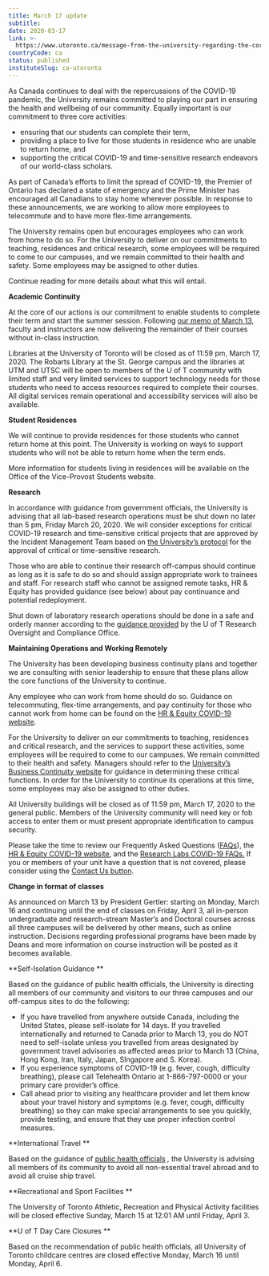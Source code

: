 ```yaml
---
title: March 17 update
subtitle: 
date: 2020-03-17
link: >-
  https://www.utoronto.ca/message-from-the-university-regarding-the-coronavirus/archive
countryCode: ca
status: published
instituteSlug: ca-utoronto
---
```

As Canada continues to deal with the repercussions of the COVID-19 pandemic, the University remains committed to playing our part in ensuring the health and wellbeing of our community. Equally important is our commitment to three core activities:

  * ensuring that our students can complete their term,
  * providing a place to live for those students in residence who are unable to return home, and
  * supporting the critical COVID-19 and time-sensitive research endeavors of our world-class scholars.



As part of Canada’s efforts to limit the spread of COVID-19, the Premier of Ontario has declared a state of emergency and the Prime Minister has encouraged all Canadians to stay home wherever possible. In response to these announcements, we are working to allow more employees to telecommute and to have more flex-time arrangements.

The University remains open but encourages employees who can work from home to do so. For the University to deliver on our commitments to teaching, residences and critical research, some employees will be required to come to our campuses, and we remain committed to their health and safety. Some employees may be assigned to other duties.

Continue reading for more details about what this will entail.

**Academic Continuity**

At the core of our actions is our commitment to enable students to complete their term and start the summer session. Following [our memo of March 13,](http://www.hrandequity.utoronto.ca/news/update-on-covid-19-and-the-universitys-response-2/) faculty and instructors are now delivering the remainder of their courses without in-class instruction.

Libraries at the University of Toronto will be closed as of 11:59 pm, March 17, 2020. The Robarts Library at the St. George campus and the libraries at UTM and UTSC will be open to members of the U of T community with limited staff and very limited services to support technology needs for those students who need to access resources required to complete their courses. All digital services remain operational and accessibility services will also be available. 

**Student Residences**

We will continue to provide residences for those students who cannot return home at this point.  The University is working on ways to support students who will not be able to return home when the term ends. 

More information for students living in residences will be available on the Office of the Vice-Provost Students website.

**Research**

In accordance with guidance from government officials, the University is advising that all lab-based research operations must be shut down no later than 5 pm, Friday March 20, 2020. We will consider exceptions for critical COVID-19 research and time-sensitive critical projects that are approved by the Incident Management Team based on [the University’s protocol](https://research.utoronto.ca/media/462/download) for the approval of critical or time-sensitive research.

Those who are able to continue their research off-campus should continue as long as it is safe to do so and should assign appropriate work to trainees and staff. For research staff who cannot be assigned remote tasks, HR & Equity has provided guidance (see below) about pay continuance and potential redeployment.

Shut down of laboratory research operations should be done in a safe and orderly manner according to the [guidance provided](https://research.utoronto.ca/media/463/download) by the U of T Research Oversight and Compliance Office. 

**Maintaining Operations and Working Remotely**

The University has been developing business continuity plans and together we are consulting with senior leadership to ensure that these plans allow the core functions of the University to continue.

Any employee who can work from home should do so. Guidance on telecommuting, flex-time arrangements, and pay continuity for those who cannot work from home can be found on the [HR & Equity COVID-19 website](http://www.hrandequity.utoronto.ca/covid-19/).

For the University to deliver on our commitments to teaching, residences and critical research, and the services to support these activities, some employees will be required to come to our campuses. We remain committed to their health and safety. Managers should refer to the [University’s Business Continuity website](https://bc.utoronto.ca/business-continuity-at-u-of-t/) for guidance in determining these critical functions. In order for the University to continue its operations at this time, some employees may also be assigned to other duties.

All University buildings will be closed as of 11:59 pm, March 17, 2020 to the general public. Members of the University community will need key or fob access to enter them or must present appropriate identification to campus security. 

Please take the time to review our Frequently Asked Questions ([FAQs](/message-from-the-university-regarding-the-coronavirus#faq)), the [HR & Equity COVID-19 website](http://www.hrandequity.utoronto.ca/covid-19/), and the [Research Labs COVID-19 FAQs.](https://research.utoronto.ca/covid-19) If you or members of your unit have a question that is not covered, please consider using the [Contact Us button](/covid19-contact). 

**Change in format of classes**

As announced on March 13 by President Gertler: starting on Monday, March 16 and continuing until the end of classes on Friday, April 3, all in-person undergraduate and research-stream Master’s and Doctoral courses across all three campuses will be delivered by other means, such as online instruction. Decisions regarding professional programs have been made by Deans and more information on course instruction will be posted as it becomes available.

**Self-Isolation Guidance   **

Based on the guidance of public health officials, the University is directing all members of our community and visitors to our three campuses and our off-campus sites to do the following: 

  * If you have travelled from anywhere outside Canada, including the United States, please self-isolate for 14 days. If you travelled internationally and returned to Canada prior to March 13, you do NOT need to self-isolate unless you travelled from areas designated by government travel advisories as affected areas prior to March 13 (China, Hong Kong, Iran, Italy, Japan, SIngapore and S. Korea).
  * If you experience symptoms of COVID-19 (e.g. fever, cough, difficulty breathing), please call Telehealth Ontario at 1-866-797-0000 or your primary care provider’s office. 
  * Call ahead prior to visiting any healthcare provider and let them know about your travel history and symptoms (e.g. fever, cough, difficulty breathing) so they can make special arrangements to see you quickly, provide testing, and ensure that they use proper infection control measures.  



**International Travel   **

Based on the guidance of [public health officials](https://www.canada.ca/en/global-affairs/news/2020/03/government-of-canada-advises-canadians-to-avoid-non-essential-travel-abroad.html) _,_  the University is advising all members of its community to avoid all non-essential travel abroad and to avoid all cruise ship travel.  

**Recreational  and Sport Facilities **

The University of Toronto Athletic, Recreation and Physical Activity facilities will be closed effective Sunday, March 15 at 12:01 AM until Friday, April 3. 

**U of T Day Care Closures  **

Based on the recommendation of public health officials, all University of Toronto childcare centres are closed effective Monday, March 16 until Monday, April 6.
